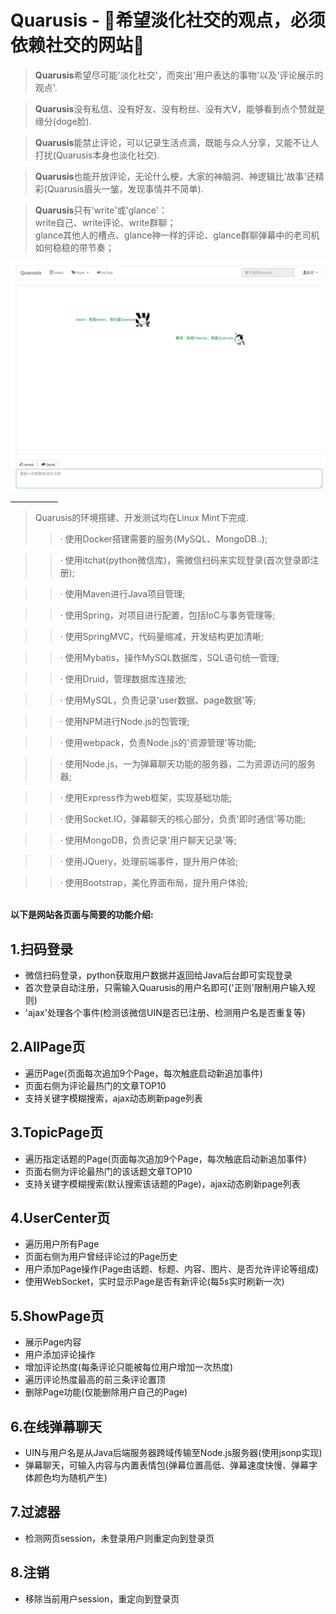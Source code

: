 # Quarusis - :new_moon_with_face:希望淡化社交的观点，必须依赖社交的网站:full_moon_with_face:

>**Quarusis**希望尽可能'淡化社交'，而突出'用户表达的事物'以及'评论展示的观点'.

>**Quarusis**没有私信、没有好友、没有粉丝、没有大V，能够看到点个赞就是缘分(doge脸).

>**Quarusis**能禁止评论，可以记录生活点滴，既能与众人分享，又能不让人打扰(Quarusis本身也淡化社交).

>**Quarusis**也能开放评论，无论什么梗，大家的神脑洞、神逻辑比'故事'还精彩(Quarusis眉头一皱，发现事情并不简单).

>**Quarusis**只有'write'或'glance'：<br>
>write自己、write评论、write群聊；<br>
>glance其他人的槽点、glance神一样的评论、glance群聊弹幕中的老司机如何稳稳的带节奏；<br>

![index](https://github.com/PisecesPeng/Quarusis/blob/master/DisplayPicture/1.png)

<hr align="left" width="15%">

> Quarusis的环境搭建、开发测试均在Linux Mint下完成.
>>· 使用Docker搭建需要的服务(MySQL、MongoDB..);

>>· 使用itchat(python微信库)，需微信扫码来实现登录(首次登录即注册);

>>· 使用Maven进行Java项目管理;

>>· 使用Spring，对项目进行配置，包括IoC与事务管理等;

>>· 使用SpringMVC，代码量缩减，开发结构更加清晰;

>>· 使用Mybatis，操作MySQL数据库，SQL语句统一管理;

>>· 使用Druid，管理数据库连接池;

>>· 使用MySQL，负责记录'user数据、page数据'等;

>>· 使用NPM进行Node.js的包管理;

>>· 使用webpack，负责Node.js的'资源管理'等功能;

>>· 使用Node.js，一为弹幕聊天功能的服务器，二为资源访问的服务器;

>>· 使用Express作为web框架，实现基础功能;

>>· 使用Socket.IO，弹幕聊天的核心部分，负责'即时通信'等功能;

>>· 使用MongoDB，负责记录'用户聊天记录'等;

>>· 使用JQuery，处理前端事件，提升用户体验;

>>· 使用Bootstrap，美化界面布局，提升用户体验;

<br>
<b>以下是网站各页面与简要的功能介绍:</b>
<h2>1.扫码登录</h2>

<ul>

<li>
微信扫码登录，python获取用户数据并返回给Java后台即可实现登录
</li>
<li>
首次登录自动注册，只需输入Quarusis的用户名即可('正则'限制用户输入规则)
</li>
<li>
'ajax'处理各个事件(检测该微信UIN是否已注册、检测用户名是否重复等)
</li>

</ul>

<h2>2.AllPage页</h2>

<ul>

<li>
遍历Page(页面每次追加9个Page，每次触底启动新追加事件)
</li>
<li>
页面右侧为评论最热门的文章TOP10
</li>
<li>
支持关键字模糊搜索，ajax动态刷新page列表
</li>

</ul>

<h2>3.TopicPage页</h2>

<ul>

<li>
遍历指定话题的Page(页面每次追加9个Page，每次触底启动新追加事件)
</li>
<li>
页面右侧为评论最热门的该话题文章TOP10
</li>
<li>
支持关键字模糊搜索(默认搜索该话题的Page)，ajax动态刷新page列表
</li>

</ul>

<h2>4.UserCenter页</h2>

<ul>

<li>
遍历用户所有Page
</li>
<li>
页面右侧为用户曾经评论过的Page历史
</li>
<li>
用户添加Page操作(Page由话题、标题、内容、图片、是否允许评论等组成)
</li>
<li>
使用WebSocket，实时显示Page是否有新评论(每5s实时刷新一次)
</li>

</ul>

<h2>5.ShowPage页</h2>

<ul>

<li>
展示Page内容
</li>
<li>
用户添加评论操作
</li>
<li>
增加评论热度(每条评论只能被每位用户增加一次热度)
</li>
<li>
遍历评论热度最高的前三条评论置顶
</li>
<li>
删除Page功能(仅能删除用户自己的Page)
</li>

</ul>

<h2>6.在线弹幕聊天</h2>

<ul>

<li>
UIN与用户名是从Java后端服务器跨域传输至Node.js服务器(使用jsonp实现)
</li>
<li>
弹幕聊天，可输入内容与内置表情包(弹幕位置高低、弹幕速度快慢、弹幕字体颜色均为随机产生)
</li>

</ul>

<h2>7.过滤器</h2>

<ul>

<li>
检测网页session，未登录用户则重定向到登录页
</li>

</ul>


<h2>8.注销</h2>

<ul>

<li>
移除当前用户session，重定向到登录页
</li>

</ul>

